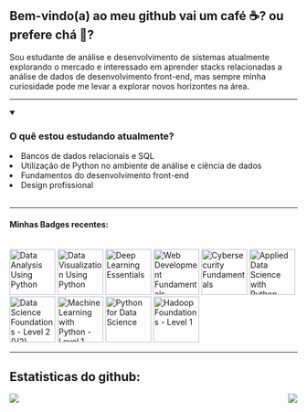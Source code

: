 ## Bem-vindo(a) ao meu github vai um café :coffee:? ou prefere chá :tea:? 

Sou estudante de análise e desenvolvimento de sistemas atualmente explorando o mercado e  interessado em aprender stacks relacionadas a análise de dados de desenvolvimento front-end, mas sempre minha curiosidade pode me levar a explorar novos horizontes na área.
***
<details open>
  <summary><h3>O quê estou estudando atualmente?</h3></summary>
    <li> Bancos de dados relacionais e SQL</li>
    <li> Utilização de Python no ambiente de análise e ciência de dados</li>
    <li> Fundamentos do desenvolvimento front-end</li>
    <li> Design profissional</li>
    <br>
</details> 

---

#### Minhas Badges recentes:
<br>
<!--START_SECTION:badges-->
<a href="https://www.credly.com/badges/1cb8c47d-844d-4f6c-8874-d4415abd3304" title="Data Analysis Using Python"><img src="https://images.credly.com/size/80x80/images/f5bb6420-710c-4508-bd1f-df3a9d3fafb0/blob" alt="Data Analysis Using Python" width="80" height="80"></a>
<a href="https://www.credly.com/badges/1e33ed28-6edc-466c-9bfe-772cbdb7e13d" title="Data Visualization Using Python"><img src="https://images.credly.com/size/80x80/images/90baa00c-2d2b-4544-8c11-77c99068728a/blob" alt="Data Visualization Using Python" width="80" height="80"></a>
<a href="https://www.credly.com/badges/504a9e25-2c24-4205-9613-7fc0c2e9bddd" title="Deep Learning Essentials"><img src="https://images.credly.com/size/80x80/images/ef4b79d9-5b12-4d26-b4f2-a8fc22b0351b/blob" alt="Deep Learning Essentials" width="80" height="80"></a>
<a href="https://www.credly.com/badges/a5675937-a15f-4a87-85c3-46a2a4bddfaf" title="Web Development Fundamentals"><img src="https://images.credly.com/size/80x80/images/0c1c6eed-818c-4f78-bfaa-7ea8704c863a/image.png" alt="Web Development Fundamentals" width="80" height="80"></a>
<a href="https://www.credly.com/badges/d396960e-d138-4199-a084-7fcb96c88019" title="Cybersecurity Fundamentals"><img src="https://images.credly.com/size/80x80/images/50b96632-6cbb-40b7-ac0e-b83f49ff7f94/image.png" alt="Cybersecurity Fundamentals" width="80" height="80"></a>
<a href="https://www.credly.com/badges/793eb02c-d447-405c-8471-ee670c313354" title="Applied Data Science with Python - Level 2"><img src="https://images.credly.com/size/80x80/images/90b92982-adc0-4826-afeb-455be8609899/blob" alt="Applied Data Science with Python - Level 2" width="80" height="80"></a>
<a href="https://www.credly.com/badges/422725cc-0dd1-4247-8862-90c6640044d3" title="Data Science Foundations - Level 2 (V2)"><img src="https://images.credly.com/size/80x80/images/2fde0bfe-ca31-4e31-860b-a109eeb86c05/blob" alt="Data Science Foundations - Level 2 (V2)" width="80" height="80"></a>
<a href="https://www.credly.com/badges/9b1bac5f-fbec-41ac-9e49-e822e23a6148" title="Machine Learning with Python - Level 1"><img src="https://images.credly.com/size/80x80/images/ede27d34-ab6b-4eef-8808-f266564df2a2/blob" alt="Machine Learning with Python - Level 1" width="80" height="80"></a>
<a href="https://www.credly.com/badges/a0762cf2-61b4-4941-b126-43ad0761f705" title="Python for Data Science"><img src="https://images.credly.com/size/80x80/images/b40db465-587f-45eb-a854-af8630a630e7/blob" alt="Python for Data Science" width="80" height="80"></a>
<a href="https://www.credly.com/badges/03b28eae-d651-4a66-987c-a3d1126f3843" title="Hadoop Foundations - Level 1"><img src="https://images.credly.com/size/80x80/images/1e55ec7d-b57d-4ecf-92d4-d3b7887977ad/blob" alt="Hadoop Foundations - Level 1" width="80" height="80"></a>
<!--END_SECTION:badges-->

---

## Estatisticas do github:

<a href= "https://github.com/akanaul">
  <img align=left src="https://github-readme-stats.vercel.app/api?username=akanaul&show_icons=true&theme=transparent&rank_icon=github">
<a/>

<a href= "https://github.com/akanaul">
  <img align=right src="https://github-readme-stats.vercel.app/api/top-langs/?username=akanaul&size_weight=0.5&count_weight=0.5&theme=transparent&layout=compact">
<a/>


